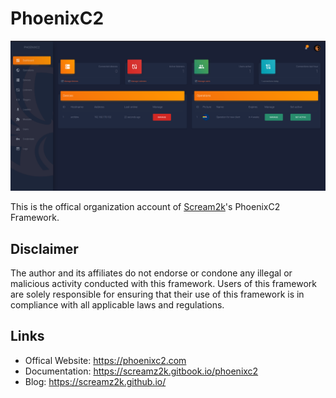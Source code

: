 # PhoenixC2
<img src="phoenixc2.png" />

This is the offical organization account of [Scream2k](https://github.com/screamz2k/)'s PhoenixC2 Framework.

## Disclaimer
The author and its affiliates do not endorse or condone any illegal or malicious activity conducted with this framework. Users of this framework are solely responsible for ensuring that their use of this framework is in compliance with all applicable laws and regulations.

## Links
- Offical Website: https://phoenixc2.com
- Documentation: https://screamz2k.gitbook.io/phoenixc2
- Blog: https://screamz2k.github.io/
